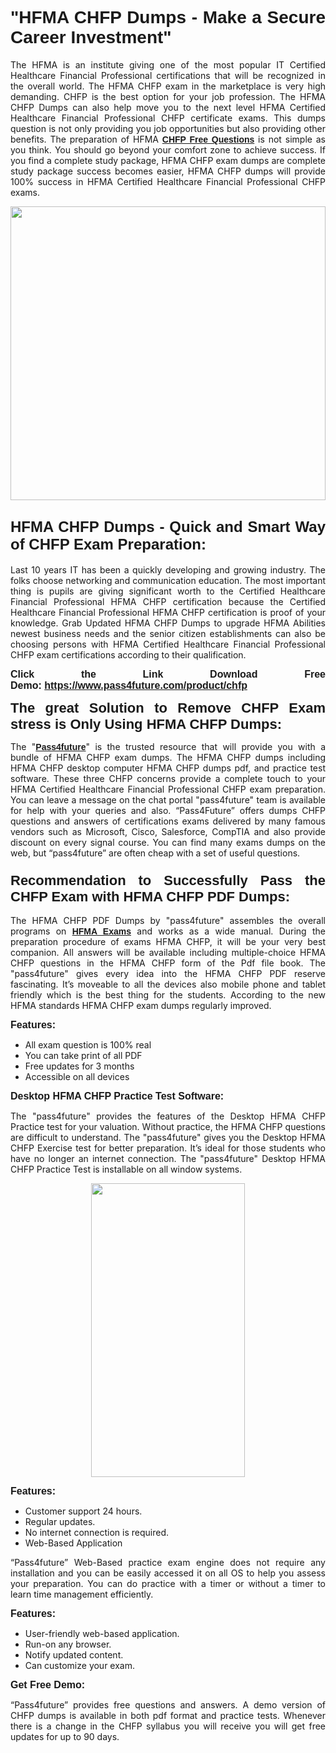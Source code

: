 
<h1 style="text-align: justify;"><span style="font-family:Tahoma,Geneva,sans-serif;"><strong>"HFMA CHFP Dumps - Make a Secure Career Investment"</strong></span></h1>

<p style="text-align: justify;">The HFMA is an institute giving one of the most popular IT Certified Healthcare Financial Professional certifications that will be recognized in the overall world. The HFMA CHFP exam in the marketplace is very high demanding. CHFP is the best option for your job profession. The HFMA CHFP Dumps can also help move you to the next level HFMA Certified Healthcare Financial Professional CHFP certificate exams. This dumps question is not only providing you job opportunities but also providing other benefits. The preparation of HFMA <span style="font-family:Tahoma,Geneva,sans-serif;"><strong><a href="https://www.pass4future.com/questions/hfma/chfp">CHFP Free Questions</a></strong></span> is not simple as you think. You should go beyond your comfort zone to achieve success. If you find a complete study package, HFMA CHFP exam dumps are complete study package success becomes easier, HFMA CHFP dumps will provide 100% success in HFMA Certified Healthcare Financial Professional CHFP exams.</p>

<p style="text-align: justify;"><a href="https://www.pass4future.com/product/chfp"><img alt="" src="https://lh3.googleusercontent.com/pw/AM-JKLVhEO4I138wJzOepD3laGU-R1M7eT-OTYdow6pCESip26lSeaxxzS9BVWUKuzj1e3L_MoxCfVgBEvV8ODwl1LGzlZbt6HJm3NXXplPwnYiBfuYM_eQCcVVRMaAwHdsl3AhHOZS-up7mzwmd4i4EpEGq=w1112-h625-no?authuser=0" style="width: 100%; height: 470px;" /></a></p>

<h2 style="text-align: justify;"><span style="font-size:24px;"><strong><span style="font-family:Tahoma,Geneva,sans-serif;">HFMA CHFP Dumps - Quick and Smart Way of CHFP Exam Preparation:</span></strong></span></h2>

<p style="text-align: justify;">Last 10 years IT has been a quickly developing and growing industry. The folks choose networking and communication education. The most important thing is pupils are giving significant worth to the Certified Healthcare Financial Professional HFMA CHFP certification because the Certified Healthcare Financial Professional HFMA CHFP certification is proof of your knowledge. Grab Updated HFMA CHFP Dumps to upgrade HFMA Abilities newest business needs and the senior citizen establishments can also be choosing persons with HFMA Certified Healthcare Financial Professional CHFP exam certifications according to their qualification.</p>

<p style="text-align: justify;"><strong><span style="font-family:Lucida Sans Unicode,Lucida Grande,sans-serif;"><span style="font-size:16px;">Click the Link Download Free Demo: <a href="https://www.pass4future.com/product/chfp">https://www.pass4future.com/product/chfp</a></span></span></strong></p>

<p style="text-align: justify;"><strong><span style="font-size:22px;"><span style="font-family:Tahoma,Geneva,sans-serif;">The great Solution to Remove CHFP Exam stress is Only Using HFMA CHFP Dumps:</span></span></strong></p>

<p style="text-align: justify;">The "<span style="font-family:Lucida Sans Unicode,Lucida Grande,sans-serif;"><a href="https://www.pass4future.com/"><strong>Pass4future</strong></a></span>" is the trusted resource that will provide you with a bundle of HFMA CHFP exam dumps. The HFMA CHFP dumps including HFMA CHFP desktop computer HFMA CHFP dumps pdf, and practice test software. These three CHFP concerns provide a complete touch to your HFMA Certified Healthcare Financial Professional CHFP exam preparation. You can leave a message on the chat portal "pass4future" team is available for help with your queries and also. “Pass4Future” offers dumps CHFP questions and answers of certifications exams delivered by many famous vendors such as Microsoft, Cisco, Salesforce, CompTIA and also provide discount on every signal course. You can find many exams dumps on the web, but “pass4future” are often cheap with a set of useful questions.</p>

<h3 style="text-align: justify;"><span style="font-size:22px;"><strong><span style="font-family:Tahoma,Geneva,sans-serif;">Recommendation to Successfully Pass the CHFP Exam with HFMA CHFP PDF Dumps:</span></strong></span></h3>

<p style="text-align: justify;">The HFMA CHFP PDF Dumps by "pass4future" assembles the overall programs on <span style="font-family:Lucida Sans Unicode,Lucida Grande,sans-serif;"><strong><a href="https://www.pass4future.com/hfma">HFMA Exams</a></strong></span> and works as a wide manual. During the preparation procedure of exams HFMA CHFP, it will be your very best companion. All answers will be available including multiple-choice HFMA CHFP questions in the HFMA CHFP form of the Pdf file book. The "pass4future" gives every idea into the HFMA CHFP PDF reserve fascinating. It’s moveable to all the devices also mobile phone and tablet friendly which is the best thing for the students. According to the new HFMA standards HFMA CHFP exam dumps regularly improved.</p>

<p style="text-align: justify;"><span style="font-family:Lucida Sans Unicode,Lucida Grande,sans-serif;"><span style="font-size:16px;"><strong>Features:</strong></span></span></p>

<ul>
	<li style="text-align: justify;">All exam question is 100% real</li>
	<li style="text-align: justify;">You can take print of all PDF</li>
	<li style="text-align: justify;">Free updates for 3 months </li>
	<li style="text-align: justify;">Accessible on all devices</li>
</ul>

<p style="text-align: justify;"><span style="font-family:Tahoma,Geneva,sans-serif;"><span style="font-size:16px;"><strong>Desktop HFMA CHFP Practice Test Software:</strong></span></span></p>

<p style="text-align: justify;">The "pass4future" provides the features of the Desktop HFMA CHFP Practice test for your valuation. Without practice, the HFMA CHFP questions are difficult to understand. The "pass4future" gives you the Desktop HFMA CHFP Exercise test for better preparation. It’s ideal for those students who have no longer an internet connection. The "pass4future" Desktop HFMA CHFP Practice Test is installable on all window systems.</p>

<p style="text-align: center;"><a href="https://www.pass4future.com/product/chfp"><img alt="" src="https://lh3.googleusercontent.com/pw/AM-JKLV3yUm3jiqqIo1xIsj1VJ_UeysYexQY-pRYO0rIFl3vg11QZioN-gzffpw2AfKqFynWuvoXOreWrWS0swpr4xmOSWfwII2jvatteuqrfxiWGFBSHPiZUCoi33jqeymK5dmu-0enyX6tayRCAMHw05jv=s625-no?authuser=0" style="width: 70%; height: 470px;" /></a></p>

<p style="text-align: justify;"><span style="font-size:16px;"><span style="font-family:Lucida Sans Unicode,Lucida Grande,sans-serif;"><strong>Features:</strong></span></span></p>

<ul>
	<li style="text-align: justify;">Customer support 24 hours. </li>
	<li style="text-align: justify;">Regular updates. </li>
	<li style="text-align: justify;">No internet connection is required.</li>
	<li style="text-align: justify;">Web-Based Application</li>
</ul>

<p style="text-align: justify;">“Pass4future” Web-Based practice exam engine does not require any installation and you can be easily accessed it on all OS to help you assess your preparation. You can do practice with a timer or without a timer to learn time management efficiently.</p>

<p style="text-align: justify;"><strong><span style="font-size:16px;"><span style="font-family:Lucida Sans Unicode,Lucida Grande,sans-serif;">Features:</span></span></strong></p>

<ul>
	<li style="text-align: justify;">User-friendly web-based application.</li>
	<li style="text-align: justify;">Run-on any browser. </li>
	<li style="text-align: justify;">Notify updated content.</li>
	<li style="text-align: justify;">Can customize your exam.</li>
</ul>

<p style="text-align: justify;"><span style="font-size:16px;"><span style="font-family:Lucida Sans Unicode,Lucida Grande,sans-serif;"><strong>Get Free Demo:</strong></span></span></p>

<p style="text-align: justify;">“Pass4future” provides free questions and answers. A demo version of CHFP dumps is available in both pdf format and practice tests. Whenever there is a change in the CHFP syllabus you will receive you will get free updates for up to 90 days. </p>

